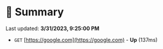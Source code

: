 # 📖 Summary
Last updated: **3/31/2023, 9:25:00 PM**

- `GET` [https://google.com](https://google.com) - **Up** (137ms)
